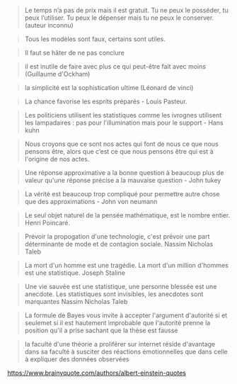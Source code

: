> Le temps n’a pas de prix mais il est gratuit. Tu ne peux le posséder, tu peux l’utiliser. Tu peux le dépenser mais tu ne peux le conserver. (auteur inconnu)

> Tous les modèles sont faux, certains sont utiles.

> Il faut se hâter de ne pas conclure

> il est inutile de faire avec plus ce qui peut-être fait avec moins (Guillaume d'Ockham)

> la simplicité est la sophistication ultime (Léonard de vinci)

> La chance favorise les esprits préparés - Louis Pasteur.

> Les politiciens utilisent les statistiques comme les ivrognes utilisent les lampadaires : pas pour l'illumination mais pour le support - Hans kuhn

> Nous croyons que ce sont nos actes qui font de nous ce que nous pensons être, alors que c’est ce que nous pensons être qui est à l'origine de nos actes.

> Une réponse approximative a la bonne question à beaucoup plus de valeur qu'une réponse précise a la mauvaise question - John tukey

> La vérité est beaucoup trop compliqué pour permettre autre chose que des approximations - John von neumann

> Le seul objet naturel de la pensée mathématique, est le nombre entier. Henri Poincaré.

> Prévoir la propogation d'une technologie, c'est prévoir une part déterminante de mode et de contagion sociale. Nassim Nicholas Taleb

> La mort d'un homme est une tragédie. La mort d'un million d'hommes est une statistique. Joseph Staline

> Une vie sauvée est une statistique, une personne blessée est une anecdote. Les statistiques sont invisibles, les anecdotes sont marquantes Nassim Nicholas Taleb

> La formule de Bayes vous invite à accepter l'argument d'autorité si et seulemet si
> il est hautement improbable que l'autorité prenne la position qu'il a prise 
> sachant que la thèse est fausse

> la faculté d'une théorie a proliférer sur internet réside d'avantage
> dans sa faculté à susciter des réactions émotionnelles que dans celle à expliquer
> des données observées

https://www.brainyquote.com/authors/albert-einstein-quotes
